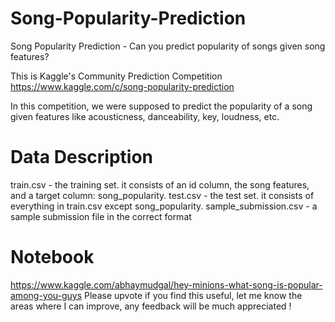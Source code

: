 # Song-Popularity-Prediction
Song Popularity Prediction - Can you predict popularity of songs given song features?

This is Kaggle's Community Prediction Competition
https://www.kaggle.com/c/song-popularity-prediction

In this competition, we were supposed to predict the popularity of a song given features like acousticness, danceability, key, loudness, etc.

# Data Description
train.csv - the training set. it consists of an id column, the song features, and a target column: song_popularity.
test.csv - the test set. it consists of everything in train.csv except song_popularity.
sample_submission.csv - a sample submission file in the correct format

# Notebook
https://www.kaggle.com/abhaymudgal/hey-minions-what-song-is-popular-among-you-guys
Please upvote if you find this useful, let me know the areas where I can improve, any feedback will be much appreciated ! 
